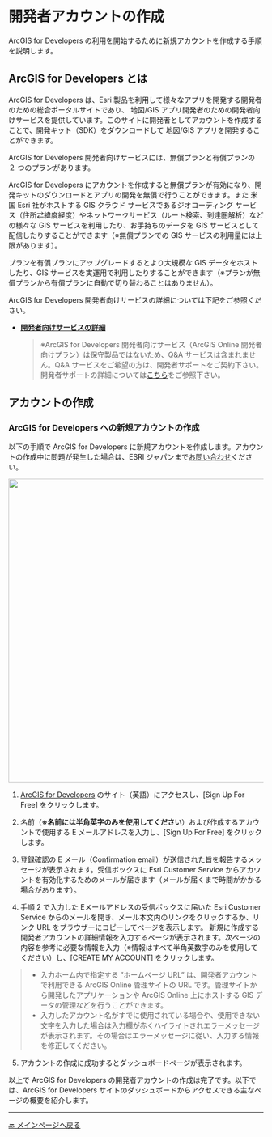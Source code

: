 # 開発者アカウントの作成

ArcGIS for Developers の利用を開始するために新規アカウントを作成する手順を説明します。

## ArcGIS for Developers とは

ArcGIS for Developers は、Esri 製品を利用して様々なアプリを開発する開発者のための総合ポータルサイトであり、 地図/GIS アプリ開発者のための開発者向けサービスを提供しています。このサイトに開発者としてアカウントを作成することで、開発キット（SDK）をダウンロードして 地図/GIS アプリを開発することができます。

ArcGIS for Developers 開発者向けサービスには、無償プランと有償プランの ２ つのプランがあります。

ArcGIS for Developers にアカウントを作成すると無償プランが有効になり、開発キットのダウンロードとアプリの開発を無償で行うことができます。また 米国 Esri 社がホストする GIS クラウド サービスであるジオコーディング サービス（住所⇄緯度経度）やネットワークサービス（ルート検索、到達圏解析）などの様々な GIS サービスを利用したり、お手持ちのデータを GIS サービスとして配信したりすることができます（※無償プランでの GIS サービスの利用量には上限があります）。

プランを有償プランにアップグレードするとより大規模な GIS データをホストしたり、GIS サービスを実運用で利用したりすることができます（※プランが無償プランから有償プランに自動で切り替わることはありません）。

ArcGIS for Developers 開発者向けサービスの詳細については下記をご参照ください。

* __[開発者向けサービスの詳細](http://www.esrij.com/products/arcgis-online-for-developers/details/)__

  > ※ArcGIS for Developers 開発者向けサービス（ArcGIS Online 開発者向けプラン）は保守製品ではないため、Q&A サービスは含まれません。Q&A サービスをご希望の方は、開発者サポートをご契約下さい。開発者サポートの詳細については[こちら](http://www.esrij.com/services/dev-support/)をご参照下さい。


## アカウントの作成

### ArcGIS for Developers への新規アカウントの作成

以下の手順で ArcGIS for Developers に新規アカウントを作成します。アカウントの作成中に問題が発生した場合は、ESRI ジャパンまで[お問い合わせ](http://www.esrij.com/contact/)ください。

<img src="http://apps.esrij.com/arcgis-dev/guide/img/account/signup.gif" width="600px">

1. [ArcGIS for Developers](https://developers.arcgis.com/) のサイト（英語）にアクセスし、[Sign Up For Free] をクリックします。

2. 名前（__※名前には半角英字のみを使用してください__）および作成するアカウントで使用する E メールアドレスを入力し、[Sign Up For Free] をクリックします。

3. 登録確認の E メール（Confirmation email）が送信された旨を報告するメッセージが表示されます。受信ボックスに Esri Customer Service からアカウントを有効化するためのメールが届きます（メールが届くまで時間がかかる場合があります）。

4. 手順 2 で入力した Eメールアドレスの受信ボックスに届いた Esri Customer Service からのメールを開き、メール本文内のリンクをクリックするか、リンク URL をブラウザーにコピーしてページを表示します。
新規に作成する開発者アカウントの詳細情報を入力するページが表示されます。次ページの内容を参考に必要な情報を入力（※情報はすべて半角英数字のみを使用してください）し、[CREATE MY ACCOUNT] をクリックします。
> * 入力ホーム内で指定する ”ホームページ URL” は、開発者アカウントで利用できる ArcGIS Online 管理サイトの URL です。管理サイトから開発したアプリケーションや ArcGIS Online 上にホストする GIS データの管理などを行うことができます。
> * 入力したアカウント名がすでに使用されている場合や、使用できない文字を入力した場合は入力欄が赤くハイライトされエラーメッセージが表示されます。その場合はエラーメッセージに従い、入力する情報を修正してください。

5. アカウントの作成に成功するとダッシュボードページが表示されます。

以上で ArcGIS for Developers の開発者アカウントの作成は完了です。以下では、ArcGIS for Developers
サイトのダッシュボードからアクセスできる主なページの概要を紹介します。

---

[:back: メインページへ戻る](https://github.com/EsriJapan/arcgis-dev-resources/blob/gh-pages/README.md)
